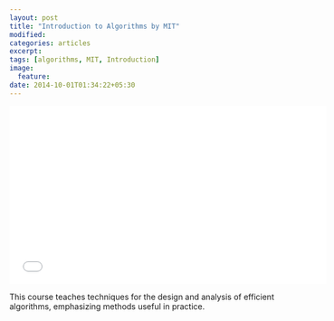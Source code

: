 ```yaml
---
layout: post
title: "Introduction to Algorithms by MIT"
modified:
categories: articles
excerpt:
tags: [algorithms, MIT, Introduction]
image:
  feature:
date: 2014-10-01T01:34:22+05:30
---
```

<iframe width="560" height="315" src="//www.youtube.com/embed/videoseries?list=PL8B24C31197EC371C" frameborder="0"> </iframe>

This course teaches techniques for the design and analysis of efficient algorithms, emphasizing methods useful in practice.
